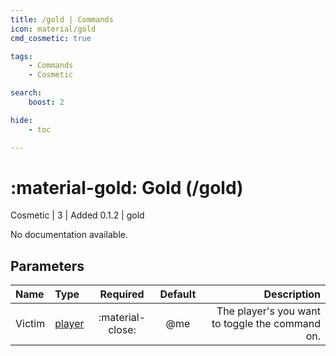 ```yaml
---
title: /gold | Commands
icon: material/gold
cmd_cosmetic: true

tags:
    - Commands
    - Cosmetic

search:
    boost: 2

hide:
    - toc

---
```

# <p style="color: var(--md-default-fg-color); display: inline;">:material-gold: Gold</p> (/gold)
<div style="display:inline;">
<p style="color: var(--destrix-docs--commandcat-cosmetic); display: inline;">Cosmetic</p> | <p style="color: var(--md-default-fg-color--light); display: inline;">3</p> | <p style="color: var(--md-default-fg-color--light); display: inline;"> Added 0.1.2</p> | gold
</div>

No documentation available.

## Parameters

| Name   | Type   | Required         | Default | Description                            |
|:--------|:--------|:------------------:|:---------:|----------------------------------------:|
| Victim | [player](../parameters.md#player) | :material-close: | @me     | The player's you want to toggle the command on. |